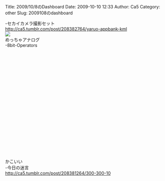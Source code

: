 Title: 2009/10/8のDashboard
Date: 2009-10-10 12:33
Author: Ca5
Category: other
Slug: 2009108のdashboard

-セカイカメラ撮影セット  
<http://ca5.tumblr.com/post/208382764/yaruo-appbank-kml>  
![](http://4.media.tumblr.com/tumblr_kr86owJO611qz4g0po1_400.jpg)  
めっちゃアナログ  
-8bit-Operators  

<object width="425" height="344"><param name="movie" value="http://www.youtube.com/v/D09PdD4rbsk&amp;rel=0&amp;color1=0xb1b1b1&amp;color2=0xcfcfcf&amp;feature=player_embedded&amp;fs=1"></param><param name="allowFullScreen" value="true"></param><param name="allowScriptAccess" value="always"></param><embed src="http://www.youtube.com/v/D09PdD4rbsk&amp;rel=0&amp;color1=0xb1b1b1&amp;color2=0xcfcfcf&amp;feature=player_embedded&amp;fs=1" type="application/x-shockwave-flash" allowfullscreen="true" allowscriptaccess="always" width="425" height="344"></embed></object>  
かこいい  
-今日の迷言  
<http://ca5.tumblr.com/post/208381264/300-300-10>
